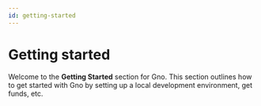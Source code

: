 ```yaml
---
id: getting-started
---
```


# Getting started

Welcome to the **Getting Started** section for Gno. This section outlines how to
get started with Gno by setting up a local development environment, get funds, etc.